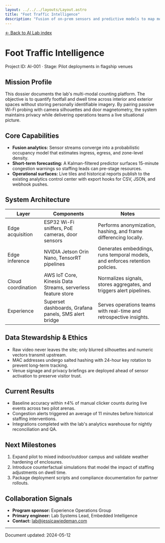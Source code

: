 ```yaml
---
layout: ../../../layouts/Layout.astro
title: "Foot Traffic Intelligence"
description: "Fusion of on-prem sensors and predictive models to map movement across venues in near real time."
---
```


<p class="mono"><a href="/lab/ai/">← Back to AI Lab index</a></p>

# Foot Traffic Intelligence

<p class="mono">Project ID: AI-001 · Stage: Pilot deployments in flagship venues</p>

## Mission Profile

This dossier documents the lab's multi-modal counting platform. The objective is to quantify footfall and dwell time across interior and exterior spaces without storing personally identifiable imagery. By pairing passive Wi-Fi probing with camera silhouettes and door magnetometry, the system maintains privacy while delivering operations teams a live situational picture.

## Core Capabilities

- **Fusion analytics:** Sensor streams converge into a probabilistic occupancy model that estimates ingress, egress, and zone-level density.
- **Short-term forecasting:** A Kalman-filtered predictor surfaces 15-minute congestion warnings so staffing leads can pre-stage resources.
- **Operational surfaces:** Live tiles and historical reports publish to the existing analytics control center with export hooks for CSV, JSON, and webhook pushes.

## System Architecture

| Layer | Components | Notes |
| --- | --- | --- |
| Edge acquisition | ESP32 Wi-Fi sniffers, PoE cameras, door sensors | Performs anonymization, hashing, and frame differencing locally. |
| Edge inference | NVIDIA Jetson Orin Nano, TensorRT pipelines | Generates embeddings, runs temporal models, and enforces retention policies. |
| Cloud coordination | AWS IoT Core, Kinesis Data Streams, serverless feature store | Normalizes signals, stores aggregates, and triggers alert pipelines. |
| Experience | Superset dashboards, Grafana panels, SMS alert bridge | Serves operations teams with real-time and retrospective insights. |

## Data Stewardship & Ethics

- Raw video never leaves the site; only blurred silhouettes and numeric vectors transmit upstream.
- MAC addresses undergo salted hashing with 24-hour key rotation to prevent long-term tracking.
- Venue signage and privacy briefings are deployed ahead of sensor activation to preserve visitor trust.

## Current Results

- Baseline accuracy within ±4% of manual clicker counts during live events across two pilot arenas.
- Congestion alerts triggered an average of 11 minutes before historical staffing interventions.
- Integrations completed with the lab's analytics warehouse for nightly reconciliation and QA.

## Next Milestones

1. Expand pilot to mixed indoor/outdoor campus and validate weather hardening of enclosures.
2. Introduce counterfactual simulations that model the impact of staffing adjustments on dwell time.
3. Package deployment scripts and compliance documentation for partner rollouts.

## Collaboration Signals

- **Program sponsor:** Experience Operations Group
- **Primary engineer:** Lab Systems Lead, Embedded Intelligence
- **Contact:** <a href="mailto:lab@jessicawiedeman.com" class="mono">lab@jessicawiedeman.com</a>

<hr />

<p class="mono">Document updated: 2024-05-12</p>
